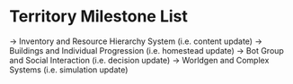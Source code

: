 # Territory Milestone List

-> Inventory and Resource Hierarchy System (i.e. content update)
-> Buildings and Individual Progression (i.e. homestead update)
-> Bot Group and Social Interaction (i.e. decision update)
-> Worldgen and Complex Systems (i.e. simulation update)
